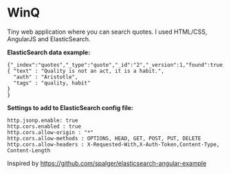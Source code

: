 # WinQ
Tiny web application where you can search quotes. 
I used HTML/CSS, AngularJS and ElasticSearch.

**ElasticSearch data example:**
```
{"_index":"quotes","_type":"quote","_id":"2","_version":1,"found":true,"_source":{ "text" : "Quality is not an act, it is a habit.", 
  "auth" : "Aristotle",
  "tags" : "quality, habit"
}
}
```

**Settings to add to ElasticSearch config file:**

```
http.jsonp.enable: true
http.cors.enabled : true
http.cors.allow-origin : "*"
http.cors.allow-methods : OPTIONS, HEAD, GET, POST, PUT, DELETE
http.cors.allow-headers : X-Requested-With,X-Auth-Token,Content-Type, Content-Length
```

Inspired by https://github.com/spalger/elasticsearch-angular-example

